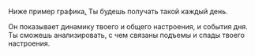 Ниже пример графика[.](https://utterstep-public.fra1.digitaloceanspaces.com/ilquentir/example-graph.png) Ты будешь получать такой каждый день.

Он показывает динамику твоего и общего настроения, и события дня.
Ты cможешь анализировать, с чем связаны подъемы и спады твоего настроения.